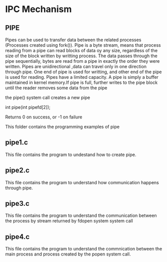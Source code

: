 
<h1> IPC Mechanism</h1>
<h2>PIPE</h2>

Pipes can be used to transfer data between the related processes (Processes created using fork()).
Pipe is a byte stream, means that process reading from a pipe can read blocks of data oy any size, regardless of the size of the block written by writting process.
The data passes through the pipe sequentially, bytes are read from a pipe in exactly the order they were written.
Pipes are unidirectional ,data can travel only in one direction through pipe. One end of pipe is used for writting, and other end of the pipe is used for reading.
Pipes have a limited capacity. A pipe is simply a buffer maintained in kernel memory.If pipe is full, further writes to the pipe block until the reader removes some data from the pipe

the pipe() system call creates a new pipe

int pipe(int pipefd[2]);

Returns 0 on success, or -1 on failure

This folder contains the programming examples of pipe

<h2>pipe1.c</h2>
This file contains the program to undestand how to create pipe.

<h2>pipe2.c</h2>
This file contains the program to understand how communication happens through pipe.

<h2>pipe3.c</h2>
This file contains the program to understand the communication between the process by stream  returned by fdopen system system call

<h2>pipe4.c</h2>
This file contains the program to understand the commnication between the main process and process created by the popen system call.
